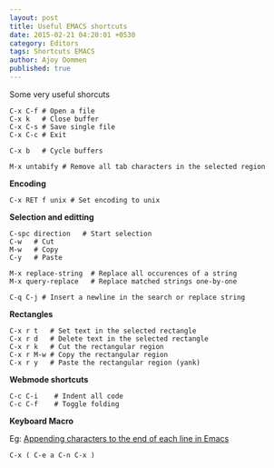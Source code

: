 ```yaml
---
layout: post
title: Useful EMACS shortcuts
date: 2015-02-21 04:20:01 +0530
category: Editors
tags: Shortcuts EMACS
author: Ajoy Oommen
published: true
---
```

Some very useful shorcuts

    C-x C-f # Open a file
    C-x k   # Close buffer
    C-x C-s # Save single file
    C-x C-c # Exit

    C-x b   # Cycle buffers

    M-x untabify # Remove all tab characters in the selected region

**Encoding**

    C-x RET f unix # Set encoding to unix

**Selection and editting**

    C-spc direction   # Start selection
    C-w   # Cut
    M-w   # Copy
    C-y   # Paste

    M-x replace-string  # Replace all occurences of a string
    M-x query-replace   # Replace matched strings one-by-one

    C-q C-j # Insert a newline in the search or replace string

**Rectangles**

    C-x r t   # Set text in the selected rectangle
    C-x r d   # Delete text in the selected rectangle
    C-x r k   # Cut the rectangular region
    C-x r M-w # Copy the rectangular region
    C-x r y   # Paste the rectangular region (yank)

**Webmode shortcuts**

    C-c C-i    # Indent all code
    C-c C-f    # Toggle folding

**Keyboard Macro**

Eg: [Appending characters to the end of each line in Emacs](http://stackoverflow.com/a/4870840/1761793)

    C-x ( C-e a C-n C-x )